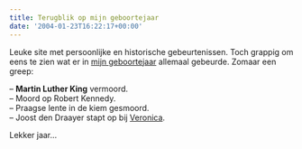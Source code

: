```yaml
---
title: Terugblik op mijn geboortejaar
date: '2004-01-23T16:22:17+00:00'
---
```

Leuke site met persoonlijke en historische gebeurtenissen. Toch grappig om eens te zien wat er in [mijn geboortejaar](http://www.terugblik.com/1960-1969/1968/1968.html) allemaal gebeurde. Zomaar een greep:

– **Martin Luther King** vermoord.  
– Moord op Robert Kennedy.  
– Praagse lente in de kiem gesmoord.  
– Joost den Draayer stapt op bij [Veronica](http://www.radioveronica.nl/). 

Lekker jaar…
